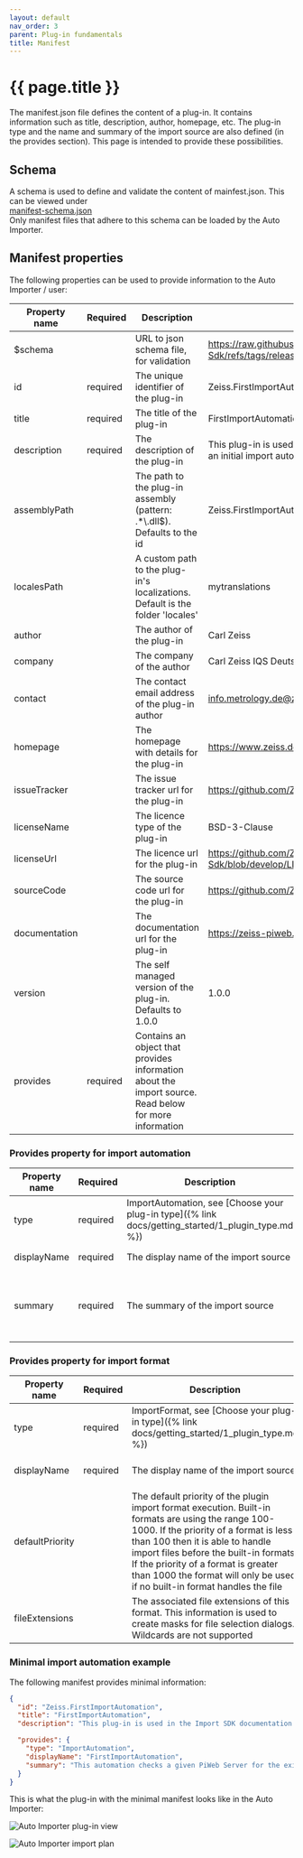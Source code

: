 ```yaml
---
layout: default
nav_order: 3
parent: Plug-in fundamentals
title: Manifest
---
```


<!---
Ziele:
- Inhalt und Aufbau der Manifest-Datei erklären

Inhalt:
- einzelne Properties der Manifest-Datei
    - entsprechend Validierungslogik Anforderungen beschreiben
- auf Json-Template verweisen
- Versionierung erklären (Versionsschema, Kompatibilität)
--->

# {{ page.title }}
The manifest.json file defines the content of a plug-in. It contains information such as title, description, author, homepage, etc. The plug-in type and the name and summary of the import source are also defined (in the provides section). This page is intended to provide these possibilities.

## Schema
A schema is used to define and validate the content of mainfest.json. This can be viewed under\
[manifest-schema.json](https://raw.githubusercontent.com/ZEISS-PiWeb/PiWeb-Import-Sdk/refs/heads/pub/schemas/manifest-schema.json)\
Only manifest files that adhere to this schema can be loaded by the Auto Importer.

## Manifest properties
The following properties can be used to provide information to the Auto Importer / user:

<!-- Version, SemVer erklären -->

| Property name | Required | Description | Example |
| - | - | - | - |
| \$schema | |URL to json schema file, for validation | https://raw.githubusercontent.com/ZEISS-PiWeb/PiWeb-Import-Sdk/refs/tags/release/1.0.0/schemas/manifest-schema.json |
| id | required | The unique identifier of the plug-in | Zeiss.FirstImportAutomation |
| title | required | The title of the plug-in | FirstImportAutomation |
| description | required | The description of the plug-in | This plug-in is used in the Import SDK documentation to create an initial import automation. |
| assemblyPath | | The path to the plug-in assembly (pattern: .*\\.dll$). Defaults to the id | Zeiss.FirstImportAutomation.dll |
| localesPath | | A custom path to the plug-in's localizations. Default is the folder 'locales' | mytranslations |
| author | | The author of the plug-in | Carl Zeiss |
| company | | The company of the author | Carl Zeiss IQS Deutschland GmbH |
| contact | | The contact email address of the plug-in author | info.metrology.de@zeiss.com |
| homepage | | The homepage with details for the plug-in | https://www.zeiss.de/messtechnik/produkte/software/piweb.html |
| issueTracker | | The issue tracker url for the plug-in | https://github.com/ZEISS-PiWeb/PiWeb-Import-Sdk/issues |
| licenseName | | The licence type of the plug-in | BSD-3-Clause |
| licenseUrl | | The licence url for the plug-in | https://github.com/ZEISS-PiWeb/PiWeb-Import-Sdk/blob/develop/LICENSE.txt |
| sourceCode | | The source code url for the plug-in | https://github.com/ZEISS-PiWeb/PiWeb-Import-Sdk |
| documentation | | The documentation url for the plug-in | https://zeiss-piweb.github.io/PiWeb-Import-Sdk/ |
| version | | The self managed version of the plug-in. Defaults to 1.0.0 | 1.0.0 |
| provides| required | Contains an object that provides information about the import source. Read below for more information | |

### Provides property for import automation

| Property name | Required | Description | Example |
| - | - | - | - |
| type | required | ImportAutomation, see [Choose your plug-in type]({% link docs/getting_started/1_plugin_type.md %}) | ImportAutomation |
| displayName | required | The display name of the import source | Our custom import source |
| summary | required | The summary of the import source | This import automation does only change the status and activity of an import plan. |

### Provides property for import format

| Property name | Required | Description | Example |
| - | - | - | - |
| type | required | ImportFormat, see [Choose your plug-in type]({% link docs/getting_started/1_plugin_type.md %}) | ImportFormat |
| displayName | required | The display name of the import source | Our custom import source |
| defaultPriority | | The default priority of the plugin import format execution. Built-in formats are using the range 100-1000. If the priority of a format is less than 100 then it is able to handle import files before the built-in formats. If the priority of a format is greater than 1000 the format will only be used if no built-in format handles the file | 50 |
| fileExtensions | | The associated file extensions of this format. This information is used to create masks for file selection dialogs. Wildcards are not supported | [\".txt\", \".csv\"] |

### Minimal import automation example
The following manifest provides minimal information:

```json
{
  "id": "Zeiss.FirstImportAutomation",
  "title": "FirstImportAutomation",
  "description": "This plug-in is used in the Import SDK documentation to create an initial import automation.",

  "provides": {
    "type": "ImportAutomation",
    "displayName": "FirstImportAutomation",
    "summary": "This automation checks a given PiWeb Server for the existence of the 'FirstImportAutomationPart' part below the root node."
  }
}
```

This is what the plug-in with the minimal manifest looks like in the Auto Importer:

![Auto Importer plug-in view](../../assets/images/plugin_fundamentals/3_plugin_view.png "Auto Importer plug-in view")

![Auto Importer import plan](../../assets/images/plugin_fundamentals/3_import_plan.png "Auto Importer import plan")